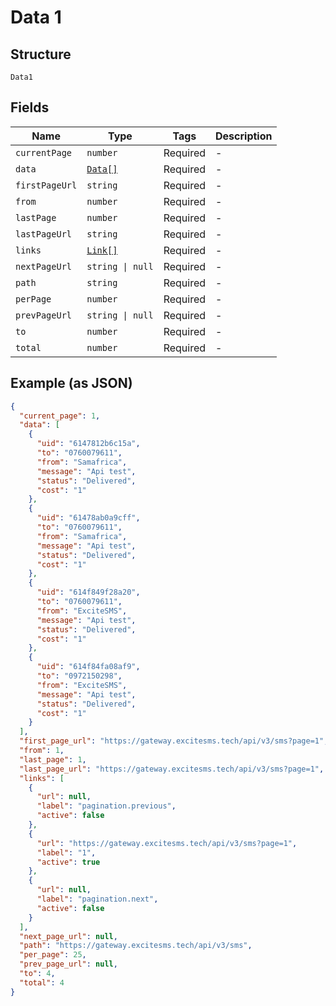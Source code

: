 
# Data 1

## Structure

`Data1`

## Fields

| Name | Type | Tags | Description |
|  --- | --- | --- | --- |
| `currentPage` | `number` | Required | - |
| `data` | [`Data[]`](/doc/models/data.md) | Required | - |
| `firstPageUrl` | `string` | Required | - |
| `from` | `number` | Required | - |
| `lastPage` | `number` | Required | - |
| `lastPageUrl` | `string` | Required | - |
| `links` | [`Link[]`](/doc/models/link.md) | Required | - |
| `nextPageUrl` | `string \| null` | Required | - |
| `path` | `string` | Required | - |
| `perPage` | `number` | Required | - |
| `prevPageUrl` | `string \| null` | Required | - |
| `to` | `number` | Required | - |
| `total` | `number` | Required | - |

## Example (as JSON)

```json
{
  "current_page": 1,
  "data": [
    {
      "uid": "6147812b6c15a",
      "to": "0760079611",
      "from": "Samafrica",
      "message": "Api test",
      "status": "Delivered",
      "cost": "1"
    },
    {
      "uid": "61478ab0a9cff",
      "to": "0760079611",
      "from": "Samafrica",
      "message": "Api test",
      "status": "Delivered",
      "cost": "1"
    },
    {
      "uid": "614f849f28a20",
      "to": "0760079611",
      "from": "ExciteSMS",
      "message": "Api test",
      "status": "Delivered",
      "cost": "1"
    },
    {
      "uid": "614f84fa08af9",
      "to": "0972150298",
      "from": "ExciteSMS",
      "message": "Api test",
      "status": "Delivered",
      "cost": "1"
    }
  ],
  "first_page_url": "https://gateway.excitesms.tech/api/v3/sms?page=1",
  "from": 1,
  "last_page": 1,
  "last_page_url": "https://gateway.excitesms.tech/api/v3/sms?page=1",
  "links": [
    {
      "url": null,
      "label": "pagination.previous",
      "active": false
    },
    {
      "url": "https://gateway.excitesms.tech/api/v3/sms?page=1",
      "label": "1",
      "active": true
    },
    {
      "url": null,
      "label": "pagination.next",
      "active": false
    }
  ],
  "next_page_url": null,
  "path": "https://gateway.excitesms.tech/api/v3/sms",
  "per_page": 25,
  "prev_page_url": null,
  "to": 4,
  "total": 4
}
```

